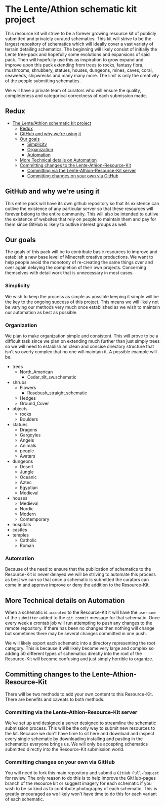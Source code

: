 # The Lente/Athion schematic kit project
This resource kit will strive to be a forever growing resource kit of publicly submitted and privately curated schematics.  This kit will strive to be the largest repository of schematics which will ideally cover a vast variety of terrain detailing schematics.  The beginning will likely consist of initially the Lente tree-pack and hopefully some evolutions and expansions of said pack.  Then will hopefully use this as inspiration to grow expand and improve upon this pack extending from trees to rocks, fantasy flora, mushrooms, shrubbery, statues, houses, dungeons, mines, caves, coral, seaweeds, shipwrecks and many many more.  The limit is only the creativity of the people submitting schematics.

We will have a private team of curators who will ensure the quality, completeness and categorical correctness of each submission made.  

## Redux
<!-- TOC depth:6 withLinks:1 updateOnSave:1 orderedList:0 -->

- [The Lente/Athion schematic kit project](#the-lenteathion-schematic-kit-project)
	- [Redux](#redux)
	- [GitHub and why we're using it](#github-and-why-were-using-it)
	- [Our goals](#our-goals)
		- [Simplicity](#simplicity)
		- [Organization](#organization)
		- [Automation](#automation)
	- [More Technical details on Automation](#more-technical-details-on-automation)
	- [Committing changes to the Lente-Athion-Resource-Kit](#committing-changes-to-the-lente-athion-resource-kit)
		- [Committing via the Lente-Athion-Resource-Kit server](#committing-via-the-lente-athion-resource-kit-server)
		- [Committing changes on your own via GitHub](#committing-changes-on-your-own-via-github)
<!-- /TOC -->

## GitHub and why we're using it
This entire pack will have its own github repository so that its existence can outlive the existence of any particular server so that these resources will forever belong to the entire community.  This will also be intended to outlive the existence of websites that rely on people to maintain them and pay for them since GitHub is likely to outlive interest groups as well.

## Our goals
The goals of this pack will be to contribute basic resources to improve and establish a new base level of Minecraft creative productions.  We want to help people avoid the monotony of re-creating the same things over and over again delaying the completion of their own projects.  Concerning themselves with detail work that is unnecessary in most cases.

### Simplicity
We wish to keep the process as simple as possible keeping it simple will be the key to the ongoing success of this project.  This means we will likely not be varying our methods very much once established as we wish to maintain our automation as best as possible.  

### Organization
We plan to make organization simple and consistent.  This will prove to be a difficult task since we plan on extending much further than just simply trees so we will need to establish an clean and concise directory structure that isn't so overly complex that no one will maintain it. A possible example will be.

* trees
  * North_American
    * Cedar_tilt_sw.schematic
* shrubs
  * Flowers
    * Rosebush_straight.schematic
  * Hedges
  * Ground_Cover
* objects
  * rocks
  * Boulders
* statues
  * Dragons
  * Gargoyles
  * Angels
  * Animals
  * people
  * Avatars
* dungeons
  * Desert
  * Jungle
  * Oceanic
  * Aztec
  * Egyptian
  * Medieval
* houses
  * Medieval
  * Nordic
  * Modern
  * Contemporary
* hospitals
* castles
* temples
  * Catholic
  * Roman

### Automation
Because of the need to ensure that the publication of schematics to the Resource-Kit is never delayed we will be striving to automate this process as best we can so that once a schematic is submitted the curators can come in and approve improve or deny the addition to the Resource-Kit.  

## More Technical details on Automation
When a schematic is `accepted` to the Resource-Kit it will have the `username` of the `submitter` added to the `git commit` message for that schematic.  Once every week a crontab job will run attempting to push any changes to the remote repository.  If there has been no changes then nothing will change but sometimes there may be several changes committed in one push.  

We will likely export each schematic into a directory representing the root category.  This is because it will likely become very large and complex so adding 50 different types of schematics directly into the root of the Resource-Kit will become confusing and just simply horrible to organize.  

## Committing changes to the Lente-Athion-Resource-Kit
There will be two methods to add your own content to this Resource-Kit.  There are benefits and caveats to both methods.

### Committing via the Lente-Athion-Resource-Kit server
We've set up and designed a server designed to streamline the schematic submission process. This will be the only way to submit new resources to the kit.  Because we don't have time to sit here and download and inspect every single schematic by downloading installing and pasting in the schematics everyone brings us.  We will only be accepting schematics submitted directly into the Resource-Kit submission world.  

### Committing changes on your own via GitHub
You will need to fork this main repository and submit a `GitHub Pull-Request` for review.  The only reason to do this is to help improve the GitHub-pages branch of the resource kit or suggest imagery for each schematic if you wish to be so kind as to contribute photography of each schematic.  This is greatly encouraged as we likely won't have time to do this for each variant of each schematic.
